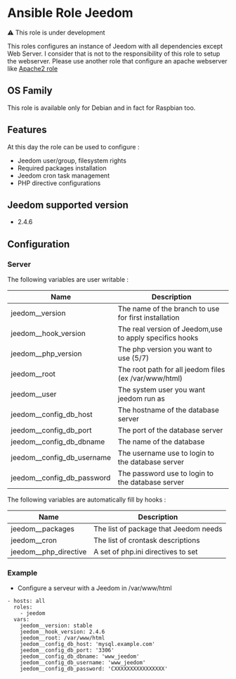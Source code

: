 Ansible Role Jeedom
========

:warning: This role is under development


This roles configures an instance of Jeedom with all dependencies except Web Server.
I consider that is not to the responsibility of this role to setup the webserver.
Please use another role that configure an apache webserver like [Apache2 role](https://github.com/Turgon37/ansible-apache2)

## OS Family

This role is available only for Debian and in fact for Raspbian too.


## Features

At this day the role can be used to configure :

  * Jeedom user/group, filesystem rights
  * Required packages installation
  * Jeedom cron task management
  * PHP directive configurations

## Jeedom supported version

  * 2.4.6

## Configuration

### Server

The following variables are user writable  :

| Name                       | Description                                            |
| ---------------------------|--------------------------------------------------------|
| jeedom__version            | The name of the branch to use for first installation   |
| jeedom__hook_version       | The real version of Jeedom,use to apply specifics hooks|
| jeedom__php_version        | The php version you want to use (5/7)                  |
| jeedom__root               | The root path for all jeedom files (ex /var/www/html)  |
| jeedom__user               | The system user you want jeedom run as                 |
| jeedom__config_db_host     | The hostname of the database server                    |
| jeedom__config_db_port     | The port of the database server                        |
| jeedom__config_db_dbname   | The name of the database                               |
| jeedom__config_db_username | The username use to login to the database server       |
| jeedom__config_db_password | The password use to login to the database server       |

The following variables are automatically fill by hooks :

| Name                  | Description                          |
| ----------------------|--------------------------------------|
| jeedom__packages      | The list of package that Jeedom needs|
| jeedom__cron          | The list of crontask descriptions    |
| jeedom__php_directive | A set of php.ini directives to set   |

### Example

* Configure a serveur with a Jeedom in /var/www/html

```
- hosts: all
  roles:
    - jeedom
  vars:
    jeedom__version: stable
    jeedom__hook_version: 2.4.6
    jeedom__root: /var/www/html
    jeedom__config_db_host: 'mysql.example.com'
    jeedom__config_db_port: '3306'
    jeedom__config_db_dbname: 'www_jeedom'
    jeedom__config_db_username: 'www_jeedom'
    jeedom__config_db_password: 'CXXXXXXXXXXXXXXXX'
```
